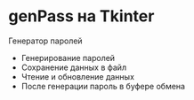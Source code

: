 # genPass на Tkinter
Генератор паролей
- Генерирование паролей
- Сохранение данных в файл
- Чтение и обновление данных
- После генерации пароль в буфере обмена

